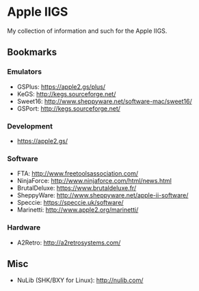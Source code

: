 # Apple IIGS
My collection of information and such for the Apple IIGS.

## Bookmarks

### Emulators
* GSPlus: https://apple2.gs/plus/
* KeGS: http://kegs.sourceforge.net/
* Sweet16: http://www.sheppyware.net/software-mac/sweet16/
* GSPort: http://kegs.sourceforge.net/

### Development
* https://apple2.gs/

### Software
* FTA: http://www.freetoolsassociation.com/
* NinjaForce: http://www.ninjaforce.com/html/news.html
* BrutalDeluxe: https://www.brutaldeluxe.fr/
* SheppyWare: http://www.sheppyware.net/apple-ii-software/
* Speccie: https://speccie.uk/software/
* Marinetti: http://www.apple2.org/marinetti/

### Hardware
* A2Retro: http://a2retrosystems.com/

## Misc
* NuLib (SHK/BXY for Linux): http://nulib.com/
